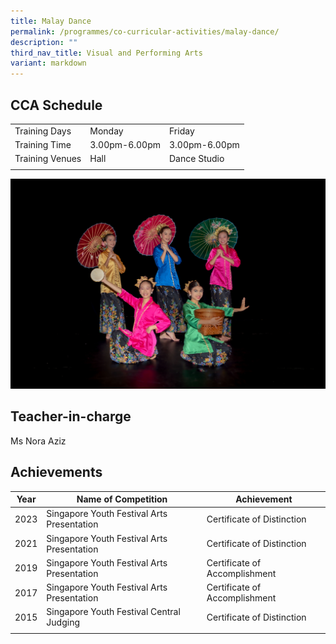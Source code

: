 ```yaml
---
title: Malay Dance
permalink: /programmes/co-curricular-activities/malay-dance/
description: ""
third_nav_title: Visual and Performing Arts
variant: markdown
---
```

CCA Schedule
------------

| | | |
| --- | --- | --- | 
| Training Days | Monday | Friday |  
| Training Time | 3.00pm-6.00pm | 3.00pm-6.00pm |  
| Training Venues | Hall | Dance Studio |  
| | | |
  
![](/images/malaydance12023.jpg)  

Teacher-in-charge
------------------

Ms Nora Aziz

Achievements
------------

| Year | Name of Competition | Achievement |
| --- | --- | --- |
| 2023 | Singapore Youth Festival Arts Presentation | Certificate of Distinction |
| 2021 | Singapore Youth Festival Arts Presentation | Certificate of Distinction |
| 2019 | Singapore Youth Festival Arts Presentation | Certificate of Accomplishment |
| 2017 | Singapore Youth Festival Arts Presentation | Certificate of Accomplishment |
| 2015 | Singapore Youth Festival Central Judging | Certificate of Distinction |
| | | |